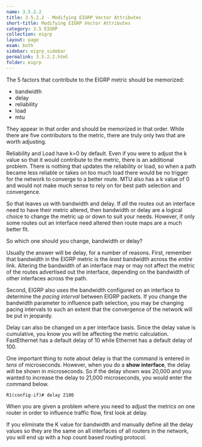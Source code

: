 ```yaml
---
name: 3.5.2.2
title: 3.5.2.2 - Modifying EIGRP Vector Attributes
short-title: Modifying EIGRP Vector Attributes
category: 3.5 EIGRP
collection: eigrp
layout: page
exam: both
sidebar: eigrp_sidebar
permalink: 3.5.2.2.html
folder: eigrp
---
```

The 5 factors that contribute to the EIGRP metric should be memorized:
- bandwidth
- delay
- reliability
- load
- mtu

They appear in that order and should be memorized in that order. While there are five contributors to the metric, there are truly only two that are worth adjusting.

Reliability and Load have k=0 by default. Even if you were to adjust the k value so that it would contribute to the metric, there is an additional problem. There is nothing that updates the reliability or load, so when a path became less reliable or takes on too much load there would be no trigger for the network to converge to a better route. MTU also has a k value of 0 and would not make much sense to rely on for best path selection and convergence.

So that leaves us with bandwidth and delay. If *all* the routes out an interface need to have their metric altered, then bandwidth or delay are a logical choice to change the metric up or down to suit your needs. However, if only some routes out an interface need altered then route maps are a much better fit.

So which one should you change, bandwidth or delay?

Usually the answer will be delay, for a number of reasons. First, remember that bandwidth in the EIGRP metric is the *least* bandwidth across the *entire* link. Altering the bandwidth of an interface may or may not affect the metric of the routes advertised out the interface, depending on the bandwidth of other interfaces across the path.

Second, EIGRP also uses the bandwidth configured on an interface to determine the *pacing interval* between EIGRP packets. If you change the bandwidth parameter to influence path selection, you may be changing pacing intervals to such an extent that the convergence of the network will be put in jeopardy.

Delay can also be changed on a per interface basis. Since the delay value is cumulative, you know you will be affecting the metric calculation. FastEthernet has a default delay of 10 while Ethernet has a default delay of 100.

One important thing to note about delay is that the command is entered in *tens* of microseconds. However, when you do a **show interface**, the delay will be shown in microseconds. So if the delay shown was 20,000 and you wanted to increase the delay to 21,000 microseconds, you would enter the command below.
```
R1(config-if)# delay 2100
```

When you are given a problem where you need to adjust the metrics on one router in order to influence traffic flow, first look at delay.

If you eliminate the K value for bandwidth and manually define all the delay values so they are the same on all interfaces of all routers in the network, you will end up with a hop count based routing protocol.
